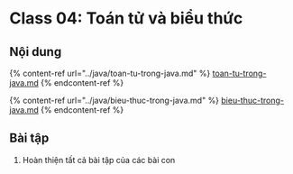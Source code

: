 # Class 04: Toán tử và biểu thức

## Nội dung

{% content-ref url="../java/toan-tu-trong-java.md" %}
[toan-tu-trong-java.md](../java/toan-tu-trong-java.md)
{% endcontent-ref %}

{% content-ref url="../java/bieu-thuc-trong-java.md" %}
[bieu-thuc-trong-java.md](../java/bieu-thuc-trong-java.md)
{% endcontent-ref %}





## Bài tập

1. Hoàn thiện tất cả bài tập của các bài con
